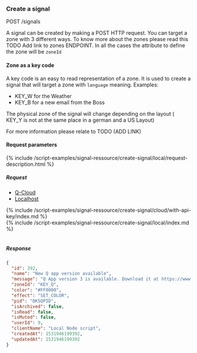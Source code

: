 
<a name="create-signal-anchor" id="create-signal-anchor" class="anchor"></a>

### Create a signal

<div class="endpoint-container">
POST /signals
</div>


A signal can be created by making a POST HTTP request.
You can target a zone with 3 different ways. To know more about the zones please read this TODO Add 
link to zones ENDPOINT.
In all the cases the attribute to define the zone will be `zoneId`

#### Zone as a key code
A key code is an easy to read representation of a zone. It is used to create a signal that will target
a zone with `language` meaning.
Examples:

* KEY_W for the Weather
* KEY_B for a new email from the Boss

The physical zone of the signal will change depending on the layout ( KEY_Y is not at the same place
in a german and a US Layout)

For more information please relate to TODO (ADD LINK)

#### Request parameters
{% include /script-examples/signal-ressource/create-signal/local/request-description.html %}

##### Request

<!-- Tab panes -->
<div class="tab-content cloud-or-local-tab-content">

<!-- Nav tabs -->
<ul class="nav nav-tabs cloud-or-local-nav" role="tablist">
  <li class="nav-item">
    <a class="nav-link cloud-server active" 
       id="create-signal-cloud-tab" 
       data-toggle="tab" 
       href="#create-signal-cloud" 
       role="tab" 
       aria-controls="create-signal-cloud" 
       aria-selected="true"><span class="badge badge-pill badge-secondary">Q-Cloud</span></a>
       
  </li>
  <li class="nav-item">
    <a class="nav-link local-server" 
       id="create-signal-local-tab" 
       data-toggle="tab" 
       href="#create-signal-local" 
       role="tab" 
       aria-controls="create-signal-local" 
       aria-selected="false"><span class="badge badge-pill badge-secondary">Localhost</span></a>
  </li>
</ul>

<!-- Cloud code example -->
<div class="tab-pane active" id="create-signal-cloud" role="tabpanel" aria-labelledby="create-signal-cloud-tab" markdown="1">
{% include /script-examples/signal-ressource/create-signal/cloud/with-api-key/index.md %}
</div>

<!-- Local example -->
<div class="tab-pane" id="create-signal-local" role="tabpanel" aria-labelledby="create-signal-local-tab" markdown="1">
{% include /script-examples/signal-ressource/create-signal/local/index.md %}
</div>
</div>
<br>

##### Response



<div class="code-response" markdown="1">

```json
{
  "id": 392,
  "name": "New Q app version available",
  "message": "Q App version 3 is available. Download it at https://www.daskeyboard.io/get-started/download/",
  "zoneId": "KEY_Q",
  "color": "#FF0000",
  "effect": "SET_COLOR",
  "pid": "DK5QPID",
  "isArchived": false,
  "isRead": false,
  "isMuted": false,
  "userId": 9,
  "clientName": "Local Node script",
  "createdAt": 1531946199392,
  "updatedAt": 1531946199392
}
```

</div>